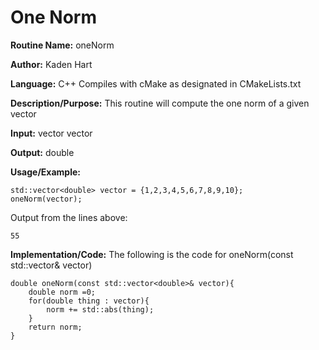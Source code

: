 # One Norm

**Routine Name:**           oneNorm

**Author:** Kaden Hart

**Language:** C++ Compiles with cMake as designated in CMakeLists.txt

**Description/Purpose:** This routine will compute the one norm of a given vector

**Input:** vector<double> vector

**Output:** double

**Usage/Example:**  

    std::vector<double> vector = {1,2,3,4,5,6,7,8,9,10};  
    oneNorm(vector);  


Output from the lines above:

    55

**Implementation/Code:** The following is the code for oneNorm(const std::vector<double>& vector)

    double oneNorm(const std::vector<double>& vector){
        double norm =0;
        for(double thing : vector){
            norm += std::abs(thing);
        }
        return norm;
    }
